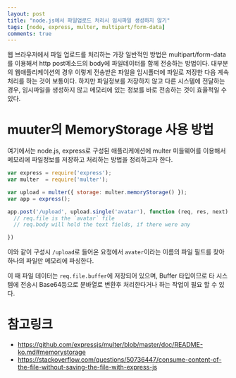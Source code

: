 ```yaml
---
layout: post
title: "node.js에서 파일업로드 처리시 임시파일 생성하지 않기"
tags: [node, express, multer, multipart/form-data]
comments: true
---
```


웹 브라우저에서 파일 업로드를 처리하는 가장 일반적인 방법은 multipart/form-data를 이용해서 http post메소드의 body에 파일데이터를 함께 전송하는 방법이다. 대부분의 웹애플리케이션의 경우 이렇게 전송받은 파일을 임시폴더에 파일로 저장한 다음 계속 처리를 하는 것이 보통이다. 하지만 파일정보를 저장하지 않고 다른 시스템에 전달하는 경우, 임시파일을 생성하지 않고 메모리에 있는 정보를 바로 전송하는 것이 효율적일 수 있다.

# muuter의 MemoryStorage 사용 방법

여기에서는 node.js, express로 구성된 애플리케에션에 multer 미들웨어를 이용해서 메모리에 파일정보를 저장하고 처리하는 방법을 정리하고자 한다.


```javascript
var express = require('express');
var multer  = require('multer');

var upload = multer({ storage: multer.memoryStorage() });
var app = express();

app.post('/upload', upload.single('avatar'), function (req, res, next) {
  // req.file is the `avatar` file
  // req.body will hold the text fields, if there were any

})
```

이와 같이 구성시 ```/upload```로 들어온 요청에서 ```avater```이라는 이름의 파일 필드를 찾아 하나의 파일만 메모리에 파싱한다.

이 때 파일 데이터는 ```req.file.buffer```에 저장되어 있으며, Buffer 타입이므로 타 시스템에 전송시 Base64등으로 문바열로 변환후 처리한다거나 하는 작업이 필요 할 수 있다.

# 참고링크

* https://github.com/expressjs/multer/blob/master/doc/README-ko.md#memorystorage
* https://stackoverflow.com/questions/50736447/consume-content-of-the-file-without-saving-the-file-with-express-js

